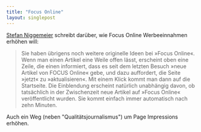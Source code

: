```yaml
---
title: "Focus Online"
layout: singlepost
---
```


[Stefan Niggemeier](http://www.stefan-niggemeier.de/blog/wir-unterbrechen-diese-saetze-fuer-eine-werbebotschaft) schreibt darüber, wie Focus Online Werbeeinnahmen erhöhen will:

> Sie haben übrigens noch weitere originelle Ideen bei »Focus Online«. Wenn man einen Artikel eine Weile offen lässt, erscheint oben eine Zeile, die einen informiert, dass es seit dem letzten Besuch »neue Artikel von FOCUS Online« gebe, und dazu auffordert, die Seite »jetzt« zu »aktualisieren«. Mit einem Klick kommt man dann auf die Startseite. Die Einblendung erscheint natürlich unabhängig davon, ob tatsächlich in der Zwischenzeit neue Artikel auf »Focus Online« veröffentlicht wurden. Sie kommt einfach immer automatisch nach zehn Minuten.

Auch ein Weg (neben "Qualitätsjournalismus") um Page Impressions erhöhen.